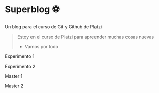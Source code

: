 # Superblog ⚽

Un blog para el curso de Git y Github de Platzi

> Estoy en el curso de Platzi para apreender muchas cosas nuevas
>
> - Vamos por todo

Experimento 1

Experimento 2

Master 1

Master 2
